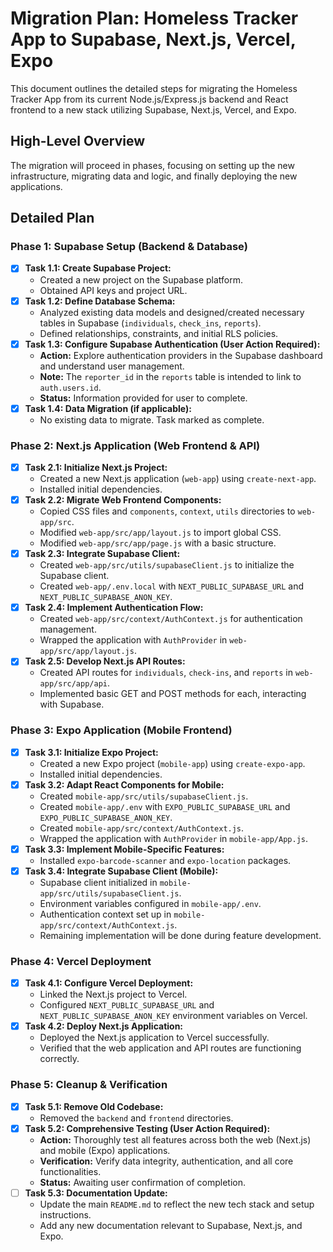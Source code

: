 # Migration Plan: Homeless Tracker App to Supabase, Next.js, Vercel, Expo

This document outlines the detailed steps for migrating the Homeless Tracker App from its current Node.js/Express.js backend and React frontend to a new stack utilizing Supabase, Next.js, Vercel, and Expo.

## High-Level Overview
The migration will proceed in phases, focusing on setting up the new infrastructure, migrating data and logic, and finally deploying the new applications.

## Detailed Plan

### Phase 1: Supabase Setup (Backend & Database)
- [x] **Task 1.1: Create Supabase Project:**
    - Created a new project on the Supabase platform.
    - Obtained API keys and project URL.
- [x] **Task 1.2: Define Database Schema:**
    - Analyzed existing data models and designed/created necessary tables in Supabase (`individuals`, `check_ins`, `reports`).
    - Defined relationships, constraints, and initial RLS policies.
- [x] **Task 1.3: Configure Supabase Authentication (User Action Required):**
    - **Action:** Explore authentication providers in the Supabase dashboard and understand user management.
    - **Note:** The `reporter_id` in the `reports` table is intended to link to `auth.users.id`.
    - **Status:** Information provided for user to complete.
- [x] **Task 1.4: Data Migration (if applicable):**
    - No existing data to migrate. Task marked as complete.

### Phase 2: Next.js Application (Web Frontend & API)
- [x] **Task 2.1: Initialize Next.js Project:**
    - Created a new Next.js application (`web-app`) using `create-next-app`.
    - Installed initial dependencies.
- [x] **Task 2.2: Migrate Web Frontend Components:**
    - Copied CSS files and `components`, `context`, `utils` directories to `web-app/src`.
    - Modified `web-app/src/app/layout.js` to import global CSS.
    - Modified `web-app/src/app/page.js` with a basic structure.
- [x] **Task 2.3: Integrate Supabase Client:**
    - Created `web-app/src/utils/supabaseClient.js` to initialize the Supabase client.
    - Created `web-app/.env.local` with `NEXT_PUBLIC_SUPABASE_URL` and `NEXT_PUBLIC_SUPABASE_ANON_KEY`.
- [x] **Task 2.4: Implement Authentication Flow:**
    - Created `web-app/src/context/AuthContext.js` for authentication management.
    - Wrapped the application with `AuthProvider` in `web-app/src/app/layout.js`.
- [x] **Task 2.5: Develop Next.js API Routes:**
    - Created API routes for `individuals`, `check-ins`, and `reports` in `web-app/src/app/api`.
    - Implemented basic GET and POST methods for each, interacting with Supabase.

### Phase 3: Expo Application (Mobile Frontend)
- [x] **Task 3.1: Initialize Expo Project:**
    - Created a new Expo project (`mobile-app`) using `create-expo-app`.
    - Installed initial dependencies.
- [x] **Task 3.2: Adapt React Components for Mobile:**
    - Created `mobile-app/src/utils/supabaseClient.js`.
    - Created `mobile-app/.env` with `EXPO_PUBLIC_SUPABASE_URL` and `EXPO_PUBLIC_SUPABASE_ANON_KEY`.
    - Created `mobile-app/src/context/AuthContext.js`.
    - Wrapped the application with `AuthProvider` in `mobile-app/App.js`.
- [x] **Task 3.3: Implement Mobile-Specific Features:**
    - Installed `expo-barcode-scanner` and `expo-location` packages.
- [x] **Task 3.4: Integrate Supabase Client (Mobile):**
    - Supabase client initialized in `mobile-app/src/utils/supabaseClient.js`.
    - Environment variables configured in `mobile-app/.env`.
    - Authentication context set up in `mobile-app/src/context/AuthContext.js`.
    - Remaining implementation will be done during feature development.

### Phase 4: Vercel Deployment
- [x] **Task 4.1: Configure Vercel Deployment:**
    - Linked the Next.js project to Vercel.
    - Configured `NEXT_PUBLIC_SUPABASE_URL` and `NEXT_PUBLIC_SUPABASE_ANON_KEY` environment variables on Vercel.
- [x] **Task 4.2: Deploy Next.js Application:**
    - Deployed the Next.js application to Vercel successfully.
    - Verified that the web application and API routes are functioning correctly.

### Phase 5: Cleanup & Verification
- [x] **Task 5.1: Remove Old Codebase:**
    - Removed the `backend` and `frontend` directories.
- [x] **Task 5.2: Comprehensive Testing (User Action Required):**
    - **Action:** Thoroughly test all features across both the web (Next.js) and mobile (Expo) applications.
    - **Verification:** Verify data integrity, authentication, and all core functionalities.
    - **Status:** Awaiting user confirmation of completion.
- [ ] **Task 5.3: Documentation Update:**
    - Update the main `README.md` to reflect the new tech stack and setup instructions.
    - Add any new documentation relevant to Supabase, Next.js, and Expo.
